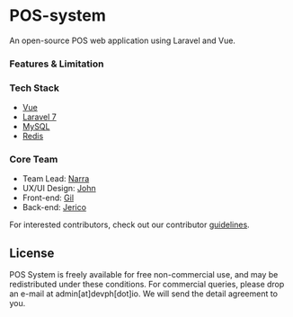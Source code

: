 # POS-system

An open-source POS web application using Laravel and Vue.

### Features & Limitation

### Tech Stack

- [Vue](https://nuxtjs.org/)
- [Laravel 7](https://laravel.com/docs/7.x)
- [MySQL](https://www.mysql.com/)
- [Redis](https://redis.io/)

### Core Team

- Team Lead: [Narra](https://www.linkedin.com/in/adean-ladia/)
- UX/UI Design: [John](https://www.linkedin.com/in/johnlesterlegaspi/)
- Front-end: [Gil](https://www.linkedin.com/in/gil-lopez-pacturan-460b0a1a7/)
- Back-end: [Jerico](https://www.facebook.com/ekkonacario)  

For interested contributors, check out our contributor [guidelines](CONTRIBUTING.md).

## License 

POS System is freely available for free non-commercial use, and may be redistributed under these conditions. For commercial queries, please drop an e-mail at admin[at]devph[dot]io. We will send the detail agreement to you.
